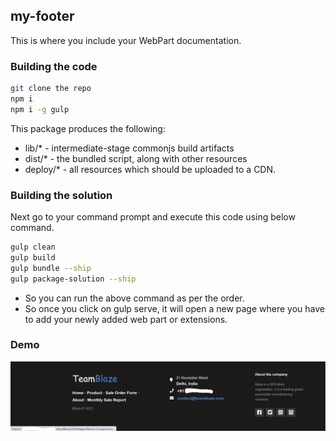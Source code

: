 ## my-footer

This is where you include your WebPart documentation.

### Building the code

```bash
git clone the repo
npm i
npm i -g gulp
```

This package produces the following:

* lib/* - intermediate-stage commonjs build artifacts
* dist/* - the bundled script, along with other resources
* deploy/* - all resources which should be uploaded to a CDN.

### Building the solution

Next go to your command prompt and execute this code using below command.

```bash
gulp clean
gulp build
gulp bundle --ship
gulp package-solution --ship
```
* So you can run the above command as per the order. 
* So once you click on gulp serve, it will open a new page where you have to add your newly added web part or extensions.

### Demo 

![alt text](https://github.com/ANU197/SPFx-Application-Customizor---Footer-Code/blob/main/BlazeFooter.png?raw=true)

